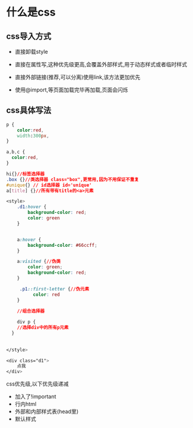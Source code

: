 # 什么是css

## css导入方式

- 直接卸载style

- 直接在属性写,这种优先级更高,会覆盖外部样式,用于动态样式或者临时样式
- 直接外部链接(推荐,可以分离)使用link,该方法更加优先
- 使用@import,等页面加载完毕再加载,页面会闪烁

## css具体写法

```css 
p {
	color:red,
	width:300px,
}

a,b,c {
  color:red,
}

hi{}//标签选择器
.box {}//类选择器 class="box",更常用,因为不用保证不重复
#unique{} // id选择器 id='unique'
a[title] {}//所有带有title的<a>元素

<style>
    .d1:hover {
        background-color: red;
        color: green
    }


    a:hover {
        background-color: #66ccff;
    }

    a:visited {//伪类
        color: green;
        background-color: red;
    }

	 .p1::first-letter {//伪元素
          color: red
    }

	//组合选择器
  
	div p {
    //选择div中的所有p元素
  }
	
	
</style>

<div class="d1">
    点我
</div>
```

css优先级,以下优先级递减

- 加入了!important
- 行内html
- 外部和内部样式表(head里)
- 默认样式






















